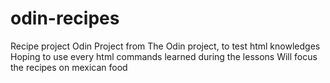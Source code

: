 # odin-recipes
Recipe project Odin
Project from The Odin project, to test html knowledges
Hoping to use every html commands learned during the lessons
Will focus the recipes on mexican food 
